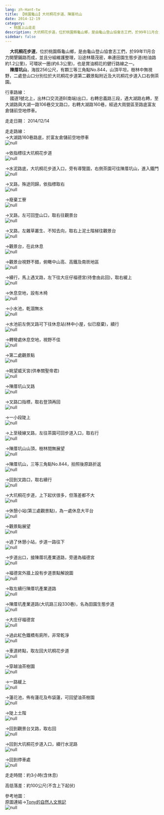 ```yaml
---
lang: zh-Hant-tw
title: 【桃園龜山】大坑桐花步道、陳厝坑山
date: 2014-12-19
category: 
  - 桃園上山走走
description: 大坑桐花步道，位於桃園縣龜山鄉，是由龜山登山協會志工們，於99年11月合力開墾鋪路而成，並且分組維護整理，沿途林蔭茂密，串連田園生態步道(柏油路約1.2公里)，可環狀一圈(約6.3公里)，也是賞油桐花的健行路線之一。 陳厝坑山，海拔256公尺，有顆三等三角點No.844，山頂平坦，樹林中無視野，二處登山口分別位於大坑桐花步道第二觀景點附近及大坑桐花步道入口右側茶園。
sidebar: false
---
```


    **大坑桐花步道**，位於桃園縣龜山鄉，是由龜山登山協會志工們，於99年11月合力開墾鋪路而成，並且分組維護整理，沿途林蔭茂密，串連田園生態步道(柏油路約1.2公里)，可環狀一圈(約6.3公里)，也是賞油桐花的健行路線之一。  
    **陳厝坑山**，海拔256公尺，有顆三等三角點No.844，山頂平坦，樹林中無視野，二處登山口分別位於大坑桐花步道第二觀景點附近及大坑桐花步道入口右側茶園。

行車路線：  
    國道1號北上，出林口交流道B(南端)出口，右轉忠義路三段，遇大湖路右轉，至大湖路與大湖一路106巷交叉路口，右轉大湖路160巷，經過大崗營區至路底富友倉儲前空地停車。

走走日期： 2014/12/14

走走路線：  
→大湖路160巷路底，於富友倉儲前空地停車  
![null](image/1062840806_l.jpg)

→依指標往大坑桐花步道  
![null](image/1062839306_l.jpg)

→水泥路底，大坑桐花步道入口，旁有導覽圖，右側茶園可往陳厝坑山，進入鐵門  
![null](image/1062837250_l.jpg)

→叉路，殊途同歸，依指標取右  
![null](image/1062839492_l.jpg)

→廢棄工寮  
![null](image/1062840811_l.jpg)

→叉路，左可回登山口，取右往觀景台  
![null](image/1062839784_l.jpg)

→叉路，左雜草叢生、不知去向，取右上泥土階梯往觀景台  
![null](image/1062839504_l.jpg)

→觀景台，在此休息  
![null](image/1062840215_l.jpg)

→觀景台視野不錯，俯瞰中山高、高鐵及南崁地區  
![null](image/1062840614_l.jpg)

→續行，馬上遇叉路，左下往大庄仔福德宮(待會由此回)，取右緩上  
![null](image/1062840110_l.jpg)

→休息空地，設有木椅  
![null](image/1062837253_l.jpg)

→小水池，乾涸無水  
![null](image/1062840710_l.jpg)

→水池前左側叉路可下往休息站(林中小屋，似已廢棄)，續行  
![null](image/1062840812_l.jpg)

→轉彎處休息空地，視野不佳  
![null](image/1062839096_l.jpg)

→第二處觀景點  
![null](image/1062839912_l.jpg)

→眺望威天宮(供奉關聖帝君)  
![null](image/1062841481_l.jpg)

→陳厝坑山叉路  
![null](image/1062837262_l.jpg)

→叉路口指標，取右登頂再回  
![null](image/1062839308_l.jpg)

→一小段陡上  
![null](image/1062840895_l.jpg)

→上至稜線叉路，左往茶園可回步道入口，取右行  
![null](image/1062841181_l.jpg)

→陳厝坑山山頂，樹林間無展望  
![null](image/1062841281_l.jpg)

→陳厝坑山，三等三角點No.844，拍照後原路折返  
![null](image/1062840626_l.jpg)

→回到叉路口，取右續行  
![null](image/1062836412_l.jpg)

→大坑桐花步道，上下起伏很多，但落差都不大  
![null](image/1062839706_l.jpg)

→休憩小站(第三處觀景點)，為一處休息大平台  
![null](image/1062839790_l.jpg)

→觀景點展望  
![null](image/1062841483_l.jpg)

→過了休憩小站，步道一路往下  
![null](image/1062840824_l.jpg)

→步道出口，接陳厝坑產業道路，旁邊為福德宮  
![null](image/1062835678_l.jpg)

→福德宮外牆上設有步道景點解說圖  
![null](image/1062841087_l.jpg)

→取左續行陳厝坑產業道路  
![null](image/1062839918_l.jpg)

→陳厝坑產業道路(大坑路三段330巷)，名為田園生態步道  
![null](image/1062838839_l.jpg)

→大庄仔福德宮  
![null](image/1062839799_l.jpg)

→過此紅色鐵橋有廁所，非常乾淨  
![null](image/1062841095_l.jpg)

→車道終點，取左回大坑桐花步道  
![null](image/1062840325_l.jpg)

→穿越油茶樹園  
![null](image/1062839807_l.jpg)

→一路緩上  
![null](image/1062839811_l.jpg)

→蓮花池，佈有蓮花及布袋蓮，可回望油茶樹園  
![null](image/1062839715_l.jpg)

→陡上土階  
![null](image/1062839017_l.jpg)

→回到觀景台叉路，取右回  
![null](image/1062841098_l.jpg)

→回到大坑桐花步道入口，續行水泥路  
![null](image/1062836425_l.jpg)

→回到停車處  
![null](image/1062841391_l.jpg)

走走時間：約3小時(含休息)

高低落差：約100公尺(不含上下起伏)

參考地圖：  
原圖連結→[Tony的自然人文旅記](http://www.tonyhuang39.com/tony0894/tony0894.html)  
![null](image/1062840915_l.jpg)